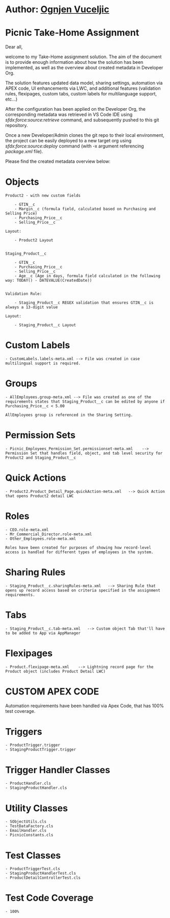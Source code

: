 # Author: [Ognjen Vuceljic](mailto:ognjen.vuceljic@gmail.com)
# Picnic Take-Home Assignment 


Dear all,

welcome to my Take-Home assignment solution. The aim of the document is to provide enough information about how the solution has been implemented, as well as the overview about created metadata in Developer Org.

The solution features updated data model, sharing settings, automation via APEX code, UI enhancements via LWC, and additional features (validation rules, flexipages, custom tabs, custom labels for multilanguage support, etc...)

After the configuration has been applied on the Developer Org, the corresponding metadata was retrieved in VS Code IDE using *sfdx:force:source:retrieve* command, and subsequently pushed to this git repository.

Once a new Developer/Admin clones the git repo to their local environment, the project can be easily deployed to a new target org using *sfdx:force:source:deploy* command (with -x argument referencing *package.xml* file).

Please find the created metadata overview below:

# Objects

    Product2 - with new custom fields

        - GTIN__c
        - Margin__c (formula field, calculated based on Purchasing and Selling Price)
        - Purchasing_Price__c 
        - Selling_Price__c

    Layout:

        - Product2 Layout


    Staging_Product__c

        - GTIN__c
        - Purchasing_Price__c
        - Selling_Price__c
        - Age__c (Age in days, formula field calculated in the following way: TODAY() - DATEVALUE(CreatedDate))


    Validation Rule:

        - Staging_Product__c REGEX validation that ensures GTIN__c is always a 13-digit value 

    Layout:
    
        - Staging_Product__c Layout

# Custom Labels

    - CustomLabels.labels-meta.xml --> File was created in case multilingual support is required.

# Groups 

    - AllEmployees.group-meta.xml --> File was created as one of the requirements states that Staging_Product__c can be edited by anyone if Purchasing_Price__c < 5.00 

    AllEmployees group is referenced in the Sharing Setting.


# Permission Sets

    - Picnic_Employees_Permission_Set.permissionset-meta.xml    -->  Permission Set that handles field, object, and tab level security for Product2 and Staging_Product__c

# Quick Actions

    - Product2.Product_Detail_Page.quickAction-meta.xml   --> Quick Action that opens Product2 detail LWC

# Roles 

    - CEO.role-meta.xml
    - Mr_Commercial_Director.role-meta.xml
    - Other_Employees.role-meta.xml 

    Roles have been created for purposes of showing how record-level access is handled for different types of employees in the system.

# Sharing Rules 

    - Staging_Product__c.sharingRules-meta.xml   --> Sharing Rule that opens up record access based on criteria specified in the assignment requirements.

# Tabs

    - Staging_Product__c.tab-meta.xml   --> Custom object Tab that'll have to be added to App via AppManager


# Flexipages

    - Product.flexipage-meta.xml    --> Lightning record page for the Product object (includes Product Detail LWC)




# CUSTOM APEX CODE

Automation requirements have been handled via Apex Code, that has 100% test coverage.




# Triggers 

    - ProductTrigger.trigger
    - StagingProductTrigger.trigger 

# Trigger Handler Classes 

    - ProductHandler.cls 
    - StagingProductHandler.cls 

# Utility Classes 

    - SObjectUtils.cls  
    - TestDataFactory.cls 
    - EmailHandler.cls 
    - PicnicConstants.cls 


# Test Classes 

    - ProductTriggerTest.cls 
    - StagingProductHandlerTest.cls 
    - ProductDetailControllerTest.cls


# Test Code Coverage

    - 100% 



